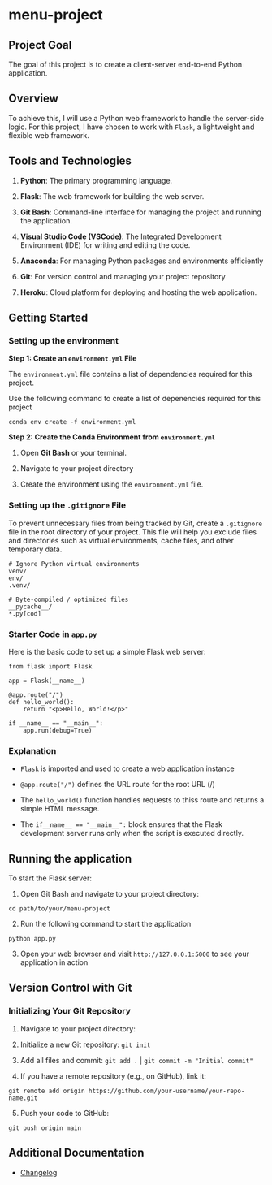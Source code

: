# menu-project

## Project Goal

The goal of this project is to create a client-server end-to-end Python application.

## Overview

To achieve this, I will use a Python web framework to handle the server-side logic. For this project, I have chosen to work with `Flask`, a lightweight and flexible web framework.

## Tools and Technologies

1. **Python**: The primary programming language.

2. **Flask**: The web framework for building the web server.

3. **Git Bash**: Command-line interface for managing the project and running the application.

4. **Visual Studio Code (VSCode)**: The Integrated Development Environment (IDE) for writing and editing the code.

5. **Anaconda**: For managing Python packages and environments efficiently

6. **Git**: For version control and managing your project repository

7. **Heroku**: Cloud platform for deploying and hosting the web application.


## Getting Started 

### Setting up the environment

**Step 1: Create an `environment.yml` File**

The `environment.yml` file contains a list of dependencies required for this project.

Use the following command to create a list of depenencies required for this project

```
conda env create -f environment.yml

```

**Step 2: Create the Conda Environment from `environment.yml`**

1.  Open **Git Bash** or your terminal.

2.  Navigate to your project directory

3.  Create the environment using the `environment.yml` file.


### Setting up the `.gitignore` File

To prevent unnecessary files from being tracked by Git, create a `.gitignore` file in the root directory of your project. This file will help you exclude files and directories such as virtual environments, cache files, and other temporary data.

```
# Ignore Python virtual environments
venv/
env/
.venv/

# Byte-compiled / optimized files
__pycache__/
*.py[cod]
```


### Starter Code in `app.py`

Here is the basic code to set up a simple Flask web server:

```
from flask import Flask

app = Flask(__name__)

@app.route("/")
def hello_world():
    return "<p>Hello, World!</p>"

if __name__ == "__main__":
    app.run(debug=True)

```

### Explanation

- `Flask` is imported and used to create a web application instance

- `@app.route("/")` defines the URL route for the root URL (/)

- The `hello_world()` function handles requests to thiss route and returns a simple HTML message.

- The `if__name__ == "__main__":` block ensures that the Flask development server runs only when the script is executed directly.


## Running the application

To start the Flask server: 

1.  Open Git Bash and navigate to your project directory: 

```
cd path/to/your/menu-project

```

2. Run the following command to start the application

```
python app.py

```

3. Open your web browser and visit `http://127.0.0.1:5000` to see your application in action


## Version Control with Git

### Initializing Your Git Repository

1. Navigate to your project directory:

2. Initialize a new Git repository: `git init`

3. Add all files and commit: `git add .` | `git commit -m "Initial commit"`

4. If you have a remote repository (e.g., on GitHub), link it:

```
git remote add origin https://github.com/your-username/your-repo-name.git

```

5. Push your code to GitHub:

```
git push origin main

```

## Additional Documentation

- [Changelog](docs/changelog.md)

